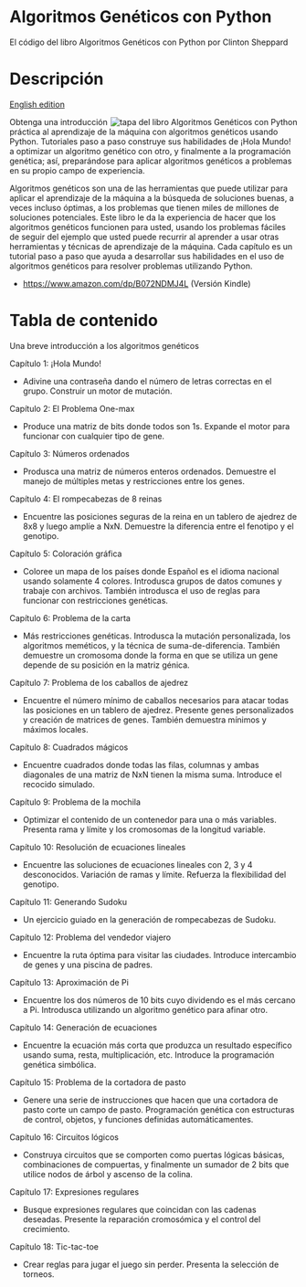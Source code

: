 # Algoritmos Genéticos con Python
El código del libro Algoritmos Genéticos con Python por Clinton Sheppard

Descripción
===

[English edition](https://github.com/handcraftsman/GeneticAlgorithmsWithPython)

<img align="right" src="http://www.cs.unm.edu/~sheppard/img/Algoritmos_Geneticos_Cover_for_Kindle.jpg" alt="tapa del libro Algoritmos Genéticos con Python">
Obtenga una introducción práctica al aprendizaje de la máquina con algoritmos genéticos usando Python. Tutoriales paso a paso construye sus habilidades de ¡Hola Mundo! a optimizar un algoritmo genético con otro, y finalmente a la programación genética; así, preparándose para aplicar algoritmos genéticos a problemas en su propio campo de experiencia.

Algoritmos genéticos son una de las herramientas que puede utilizar para aplicar el aprendizaje de la máquina a la búsqueda de soluciones buenas, a veces incluso óptimas, a los problemas que tienen miles de millones de soluciones potenciales. Este libro le da la experiencia de hacer que los algoritmos genéticos funcionen para usted, usando los problemas fáciles de seguir del ejemplo que usted puede recurrir al aprender a usar otras herramientas y técnicas de aprendizaje de la máquina. Cada capítulo es un tutorial paso a paso que ayuda a desarrollar sus habilidades en el uso de algoritmos genéticos para resolver problemas utilizando Python.

- https://www.amazon.com/dp/B072NDMJ4L (Versión Kindle)

Tabla de contenido
===

Una breve introducción a los algoritmos genéticos

Capítulo 1: ¡Hola Mundo!
- Adivine una contraseña dando el número de letras correctas en el grupo. Construir un motor de mutación.

Capítulo 2: El Problema One-max
- Produce una matriz de bits donde todos son 1s. Expande el motor para funcionar con cualquier tipo de gene.

Capítulo 3: Números ordenados
- Produsca una matriz de números enteros ordenados. Demuestre el manejo de múltiples metas y restricciones entre los genes.

Capítulo 4: El rompecabezas de 8 reinas
- Encuentre las posiciones seguras de la reina en un tablero de ajedrez de 8x8 y luego amplíe a NxN. Demuestre la diferencia entre el fenotipo y el genotipo.

Capítulo 5: Coloración gráfica
- Coloree un mapa de los países donde Español es el idioma nacional usando solamente 4 colores. Introdusca grupos de datos comunes y trabaje con archivos. También introdusca el uso de reglas para funcionar con restricciones genéticas.

Capítulo 6: Problema de la carta
- Más restricciones genéticas. Introdusca la mutación personalizada, los algoritmos meméticos, y la técnica de suma-de-diferencia. También demuestre un cromosoma donde la forma en que se utiliza un gene depende de su posición en la matriz génica.

Capítulo 7: Problema de los caballos de ajedrez
- Encuentre el número mínimo de caballos necesarios para atacar todas las posiciones en un tablero de ajedrez. Presente genes personalizados y creación de matrices de genes. También demuestra mínimos y máximos locales.

Capítulo 8: Cuadrados mágicos
- Encuentre cuadrados donde todas las filas, columnas y ambas diagonales de una matriz de NxN tienen la misma suma. Introduce el recocido simulado.

Capítulo 9: Problema de la mochila
- Optimizar el contenido de un contenedor para una o más variables. Presenta rama y límite y los cromosomas de la longitud variable.

Capítulo 10: Resolución de ecuaciones lineales
- Encuentre las soluciones de ecuaciones lineales con 2, 3 y 4 desconocidos. Variación de ramas y límite. Refuerza la flexibilidad del genotipo.

Capítulo 11: Generando Sudoku
- Un ejercicio guiado en la generación de rompecabezas de Sudoku.

Capítulo 12: Problema del vendedor viajero
- Encuentre la ruta óptima para visitar las ciudades. Introduce intercambio de genes y una piscina de padres.

Capítulo 13: Aproximación de Pi
- Encuentre los dos números de 10 bits cuyo dividendo es el más cercano a Pi. Introdusca utilizando un algoritmo genético para afinar otro.

Capítulo 14: Generación de ecuaciones
- Encuentre la ecuación más corta que produzca un resultado específico usando suma, resta, multiplicación, etc. Introduce la programación genética simbólica.

Capítulo 15: Problema de la cortadora de pasto
- Genere una serie de instrucciones que hacen que una cortadora de pasto corte un campo de pasto. Programación genética con estructuras de control, objetos, y funciones definidas automáticamentes.

Capítulo 16: Circuitos lógicos
- Construya circuitos que se comporten como puertas lógicas básicas, combinaciones de compuertas, y finalmente un sumador de 2 bits que utilice nodos de árbol y ascenso de la colina.

Capítulo 17: Expresiones regulares
- Busque expresiones regulares que coincidan con las cadenas deseadas. Presente la reparación cromosómica y el control del crecimiento.

Capítulo 18: Tic-tac-toe
- Crear reglas para jugar el juego sin perder. Presenta la selección de torneos.

